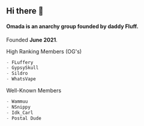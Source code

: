 ## Hi there 👋

#### Omada is an anarchy group founded by daddy Fluff.
Founded **June 2021**.

High Ranking Members (OG's)
```d
- FLuffery
- GypsySkull
- Sildro
- WhatsVape
```
Well-Known Members
```d
- Wammuu
- NSnippy
- Idk_Carl
- Postal Dude
```


<!--
OmadaDevel is for the developers of Omada to post their things to

current projects

omada site
postman omada rel
beach house
-->

